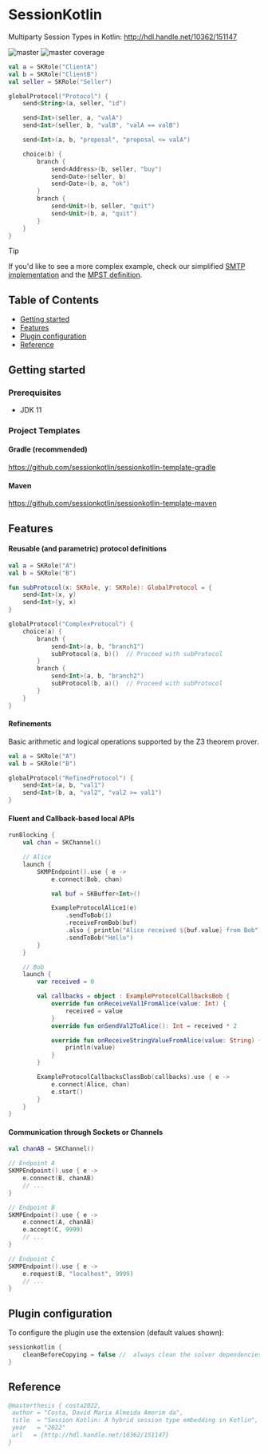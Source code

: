 # SessionKotlin

Multiparty Session Types in Kotlin: http://hdl.handle.net/10362/151147


![master](https://github.com/sessionkotlin/sessionkotlin/actions/workflows/test.yml/badge.svg) ![master coverage](../badges/jacoco.svg)

```kotlin
val a = SKRole("ClientA")
val b = SKRole("ClientB")
val seller = SKRole("Seller")

globalProtocol("Protocol") {
    send<String>(a, seller, "id")

    send<Int>(seller, a, "valA")
    send<Int>(seller, b, "valB", "valA == valB")

    send<Int>(a, b, "proposal", "proposal <= valA")

    choice(b) {
        branch {
            send<Address>(b, seller, "buy")
            send<Date>(seller, b)
            send<Date>(b, a, "ok")
        }
        branch {
            send<Unit>(b, seller, "quit")
            send<Unit>(b, a, "quit")
        }
    }
}
```
> [!TIP]
> If you'd like to see a more complex example, check our simplified [SMTP implementation](./evaluation/smtp) and the [MPST definition](evaluation/smtp/protocol/src/main/kotlin/App.kt).

## Table of Contents

<!-- TOC -->
* [Getting started](#getting-started)
* [Features](#features)
* [Plugin configuration](#plugin-configuration)
* [Reference](#reference)
<!-- TOC -->

## Getting started

### Prerequisites

- JDK 11

### Project Templates

#### Gradle (recommended)

https://github.com/sessionkotlin/sessionkotlin-template-gradle

#### Maven

https://github.com/sessionkotlin/sessionkotlin-template-maven

## Features

#### Reusable (and parametric) protocol definitions

```kotlin
val a = SKRole("A")
val b = SKRole("B")

fun subProtocol(x: SKRole, y: SKRole): GlobalProtocol = {
    send<Int>(x, y)
    send<Int>(y, x)
}

globalProtocol("ComplexProtocol") {
    choice(a) {
        branch {
            send<Int>(a, b, "branch1")
            subProtocol(a, b)()  // Proceed with subProtocol
        }
        branch {
            send<Int>(a, b, "branch2")
            subProtocol(b, a)()  // Proceed with subProtocol
        }
    }
}
```

#### Refinements

Basic arithmetic and logical operations supported by the Z3 theorem prover.

```kotlin
val a = SKRole("A")
val b = SKRole("B")

globalProtocol("RefinedProtocol") {
    send<Int>(a, b, "val1")
    send<Int>(b, a, "val2", "val2 >= val1")
}
```

#### Fluent and Callback-based local APIs

```kotlin
runBlocking {
    val chan = SKChannel()

    // Alice
    launch {
        SKMPEndpoint().use { e ->
            e.connect(Bob, chan)

            val buf = SKBuffer<Int>()

            ExampleProtocolAlice1(e)
                .sendToBob(1)
                .receiveFromBob(buf)
                .also { println("Alice received ${buf.value} from Bob") }
                .sendToBob("Hello")
        }
    }

    // Bob
    launch {
        var received = 0

        val callbacks = object : ExampleProtocolCallbacksBob {
            override fun onReceiveVal1FromAlice(value: Int) {
                received = value
            }
            override fun onSendVal2ToAlice(): Int = received * 2

            override fun onReceiveStringValueFromAlice(value: String) {
                println(value)
            }
        }

        ExampleProtocolCallbacksClassBob(callbacks).use { e ->
            e.connect(Alice, chan)
            e.start()
        }
    }
}
```

#### Communication through Sockets or Channels

```kotlin
val chanAB = SKChannel()

// Endpoint A
SKMPEndpoint().use { e ->
    e.connect(B, chanAB)
    // ...
}

// Endpoint B
SKMPEndpoint().use { e ->
    e.connect(A, chanAB)
    e.accept(C, 9999)
    // ...
}

// Endpoint C
SKMPEndpoint().use { e ->
    e.request(B, "localhost", 9999)
    // ...
}
```

## Plugin configuration

To configure the plugin use the extension (default values shown):

```kotlin
sessionkotlin {
    cleanBeforeCopying = false //  always clean the solver dependencies before copying
}
```
## Reference

```bib
@masterthesis { costa2022,
 author	= "Costa, David Maria Almeida Amorim da",
 title	= "Session Kotlin: A hybrid session type embedding in Kotlin",
 year	= "2022"
 url   = {http://hdl.handle.net/10362/151147}
}
```
